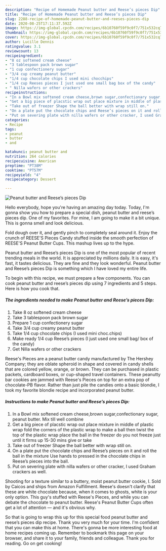 ```yaml
---
description: "Recipe of Homemade Peanut butter and Reese’s pieces Dip"
title: "Recipe of Homemade Peanut butter and Reese’s pieces Dip"
slug: 2288-recipe-of-homemade-peanut-butter-and-reeses-pieces-dip
date: 2020-08-25T17:11:37.592Z
image: https://img-global.cpcdn.com/recipes/6b10760f59f9c0f7/751x532cq70/peanut-butter-and-reeses-pieces-dip-recipe-main-photo.jpg
thumbnail: https://img-global.cpcdn.com/recipes/6b10760f59f9c0f7/751x532cq70/peanut-butter-and-reeses-pieces-dip-recipe-main-photo.jpg
cover: https://img-global.cpcdn.com/recipes/6b10760f59f9c0f7/751x532cq70/peanut-butter-and-reeses-pieces-dip-recipe-main-photo.jpg
author: Lucille Dennis
ratingvalue: 3.1
reviewcount: 13
recipeingredient:
- "8 oz softened cream cheese"
- "3 tablespoon pack brown sugar"
- "1 cup confectionery sugar"
- "3/4 cup creamy peanut butter"
- "1/4 cup chocolate chips I used mini chocchips"
- "1/4 cup Reeses pieces I just used one small bag box of the candy"
- " Nilla wafers or other crackers"
recipeinstructions:
- "In a Bowl mix softened cream cheese,brown sugar,confectionary sugar, peanut butter. Mix till well combine"
- "Get a big piece of placstic wrap out place mixture in middle of plastic wrap fold the corners of the plastic wrap to make a ball then twist the top of the plastic wrap place the ball in the freezer do you not freeze just until it firms up 15-30 mins give or take"
- "Take out of freezer Shape the ball better with wrap still on."
- "On a plate put the chocolate chips and Reese’s pieces on it and roll the ball in the mixture Use hands to pressed in the chocolate chips in Reese’s pieces into the ball."
- "Put on severing plate with nilla wafers or other cracker, I used Graham crackers as well."
categories:
- Recipe
tags:
- peanut
- butter
- and

katakunci: peanut butter and 
nutrition: 264 calories
recipecuisine: American
preptime: "PT38M"
cooktime: "PT57M"
recipeyield: "4"
recipecategory: Dessert

---
```



![Peanut butter and Reese’s pieces Dip](https://img-global.cpcdn.com/recipes/6b10760f59f9c0f7/751x532cq70/peanut-butter-and-reeses-pieces-dip-recipe-main-photo.jpg)

Hello everybody, hope you're having an amazing day today. Today, I'm gonna show you how to prepare a special dish, peanut butter and reese’s pieces dip. One of my favorites. For mine, I am going to make it a bit unique. This is gonna smell and look delicious.

Fold dough over it, and gently pinch to completely seal around it. Enjoy the crunch of REESE&#39;S Pieces Candy stuffed inside the smooth perfection of REESE&#39;S Peanut Butter Cups. This mashup lives up to the hype.

Peanut butter and Reese’s pieces Dip is one of the most popular of recent trending meals in the world. It is appreciated by millions daily. It is easy, it's fast, it tastes delicious. They are fine and they look wonderful. Peanut butter and Reese’s pieces Dip is something which I have loved my entire life.


To begin with this recipe, we must prepare a few components. You can cook peanut butter and reese’s pieces dip using 7 ingredients and 5 steps. Here is how you cook that.

<!--inarticleads1-->

##### The ingredients needed to make Peanut butter and Reese’s pieces Dip:

1. Take 8 oz softened cream cheese
1. Take 3 tablespoon pack brown sugar
1. Prepare 1 cup confectionery sugar
1. Take 3/4 cup creamy peanut butter
1. Take 1/4 cup chocolate chips (I used mini choc.chips)
1. Make ready 1/4 cup Reese’s pieces (I just used one small bag/ box of the candy)
1. Get  Nilla wafers or other crackers


Reese&#39;s Pieces are a peanut butter candy manufactured by The Hershey Company; they are oblate spheroid in shape and covered in candy shells that are colored yellow, orange, or brown. They can be purchased in plastic packets, cardboard boxes, or cup-shaped travel containers. These peanutty bar cookies are jammed with Reese&#39;s Pieces on top for an extra pop of chocolate-PB flavor. Rather than just pile the candies onto a basic blondie, I took my favorite blondie recipe and incorporated peanut butter. 

<!--inarticleads2-->

##### Instructions to make Peanut butter and Reese’s pieces Dip:

1. In a Bowl mix softened cream cheese,brown sugar,confectionary sugar, peanut butter. Mix till well combine
1. Get a big piece of placstic wrap out place mixture in middle of plastic wrap fold the corners of the plastic wrap to make a ball then twist the top of the plastic wrap place the ball in the freezer do you not freeze just until it firms up 15-30 mins give or take
1. Take out of freezer Shape the ball better with wrap still on.
1. On a plate put the chocolate chips and Reese’s pieces on it and roll the ball in the mixture Use hands to pressed in the chocolate chips in Reese’s pieces into the ball.
1. Put on severing plate with nilla wafers or other cracker, I used Graham crackers as well.


Shooting for a texture similar to a buttery, moist peanut butter cookie, I. Sold by Caicos and ships from Amazon Fulfillment. Reese&#39;s doesn&#39;t clarify that these are white chocolate because, when it comes to ghosts, white is your only option. This guy&#39;s stuffed with Reese&#39;s Pieces, and while you can debate the chocolate to peanut butter. Reese&#39;s Peanut Butter Cups often get a lot of attention — and it&#39;s obvious why. 

So that is going to wrap this up for this special food peanut butter and reese’s pieces dip recipe. Thank you very much for your time. I'm confident that you can make this at home. There's gonna be more interesting food at home recipes coming up. Remember to bookmark this page on your browser, and share it to your family, friends and colleague. Thank you for reading. Go on get cooking!

